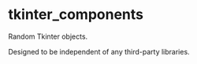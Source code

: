 tkinter_components
==================

Random Tkinter objects.

Designed to be independent of any third-party libraries.

